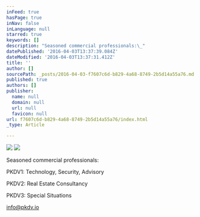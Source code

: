 ```yaml
---
inFeed: true
hasPage: true
inNav: false
inLanguage: null
starred: true
keywords: []
description: "Seasoned commercial professionals:\_"
datePublished: '2016-04-03T13:37:39.084Z'
dateModified: '2016-04-03T13:37:31.412Z'
title: ''
author: []
sourcePath: _posts/2016-04-03-f7607c6d-b829-4a68-8749-2b5d14a55a76.md
published: true
authors: []
publisher:
  name: null
  domain: null
  url: null
  favicon: null
url: f7607c6d-b829-4a68-8749-2b5d14a55a76/index.html
_type: Article

---
```

![](https://the-grid-user-content.s3-us-west-2.amazonaws.com/fa536945-2251-4f00-a567-61a98561397a.jpg)
![](https://the-grid-user-content.s3-us-west-2.amazonaws.com/9a6e8e49-c50d-46bc-8897-9455071f6089.png)

Seasoned commercial professionals: 

PKDV1: Technology, Security, Advisory 

PKDV2: Real Estate Consultancy

PKDV3: Special Situations 

info@pkdv.io